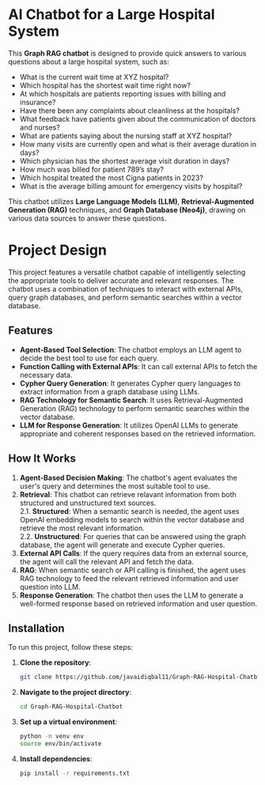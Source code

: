 # AI Chatbot for a Large Hospital System

This **Graph RAG chatbot** is designed to provide quick answers to various questions about a large hospital system, such as:

- What is the current wait time at XYZ hospital?
- Which hospital has the shortest wait time right now?
- At which hospitals are patients reporting issues with billing and insurance?
- Have there been any complaints about cleanliness at the hospitals?
- What feedback have patients given about the communication of doctors and nurses?
- What are patients saying about the nursing staff at XYZ hospital?
- How many visits are currently open and what is their average duration in days?
- Which physician has the shortest average visit duration in days?
- How much was billed for patient 789’s stay?
- Which hospital treated the most Cigna patients in 2023?
- What is the average billing amount for emergency visits by hospital?

This chatbot utilizes **Large Language Models (LLM)**, **Retrieval-Augmented Generation (RAG)** techniques, and **Graph Database (Neo4j)**, drawing on various data sources to answer these questions.

# Project Design

This project features a versatile chatbot capable of intelligently selecting the appropriate tools to deliver accurate and relevant responses. The chatbot uses a combination of techniques to interact with external APIs, query graph databases, and perform semantic searches within a vector database.

## Features

- **Agent-Based Tool Selection**: The chatbot employs an LLM agent to decide the best tool to use for each query.
- **Function Calling with External APIs**: It can call external APIs to fetch the necessary data.
- **Cypher Query Generation**: It generates Cypher query languages to extract information from a graph database using LLMs.
- **RAG Technology for Semantic Search**: It uses Retrieval-Augmented Generation (RAG) technology to perform semantic searches within the vector database.
- **LLM for Response Generation**: It utilizes OpenAI LLMs to generate appropriate and coherent responses based on the retrieved information.

## How It Works

1. **Agent-Based Decision Making**: The chatbot's agent evaluates the user's query and determines the most suitable tool to use.
2. **Retrieval**: This chatbot can retrieve relavant information from both structured and unstructured text sources.<br>
   2.1. **Structured**: When a semantic search is needed, the agent uses OpenAI embedding models to search within the vector database and retrieve the most relevant information.<br>
   2.2. **Unstructured**: For queries that can be answered using the graph database, the agent will generate and execute Cypher queries.<br>
3. **External API Calls**: If the query requires data from an external source, the agent will call the relevant API and fetch the data.
4. **RAG**: When semantic search or API calling is finished, the agent uses RAG technology to feed the relevant retrieved information and user question into LLM. 
5. **Response Generation**: The chatbot then uses the LLM to generate a well-formed response based on retrieved information and user question.


## Installation

To run this project, follow these steps:

1. **Clone the repository**:
    ```sh
    git clone https://github.com/javaidiqbal11/Graph-RAG-Hospital-Chatbot.git
    ```

2. **Navigate to the project directory**:
    ```sh
    cd Graph-RAG-Hospital-Chatbot
    ```

3. **Set up a virtual environment**:
    ```sh
    python -m venv env
    source env/bin/activate  
    ```

4. **Install dependencies**:
    ```sh
    pip install -r requirements.txt
    ```
